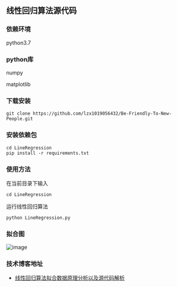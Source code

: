 ## 线性回归算法源代码


### 依赖环境

python3.7

### python库

numpy 

matplotlib

### 下载安装

```
git clone https://github.com/lzx1019056432/Be-Friendly-To-New-People.git
```

### 安装依赖包

```
cd LineRegression
pip install -r requirements.txt
```

### 使用方法

在当前目录下输入

```
cd LineRegression
```

运行线性回归算法

```
python LineRegression.py
```

### 拟合图


![image](https://imgconvert.csdnimg.cn/aHR0cHM6Ly9naXRlZS5jb20vemhlbnhpbmc4Ny9pbWFnZXN0b3Jlcy9yYXcvbWFzdGVyL2ltZy8yMDIwMDYyNDEyNDAwNi5wbmc?x-oss-process=image/format,png)





### 技术博客地址

* [线性回归算法拟合数据原理分析以及源代码解析](https://blog.csdn.net/lzx159951/article/details/106941802)

